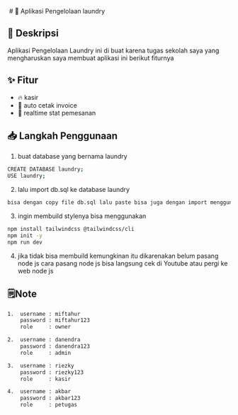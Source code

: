 <img href="https://github.com/Qmanzyyy/laundry_app/img/owner.png"/>
# 🚀 Aplikasi Pengelolaan laundry

## 📌 Deskripsi  
Aplikasi Pengelolaan Laundry ini di buat karena tugas sekolah saya yang mengharuskan saya membuat aplikasi ini berikut fiturnya

## ✨ Fitur  
- 🔥 kasir 
- 🚀 auto cetak invoice
- 🎨 realtime stat pemesanan

## 📥 Langkah Penggunaan 
 
1. buat database yang bernama laundry
```bash
CREATE DATABASE laundry;
USE laundry;
```
2. lalu import db.sql ke database laundry
```bash
bisa dengan copy file db.sql lalu paste bisa juga dengan import menggunakan gui dari phpmyadmin
```
3. ingin membuild stylenya bisa menggunakan
```bash
npm install tailwindcss @tailwindcss/cli
npm init -y
npm run dev
```
4. jika tidak bisa membuild kemungkinan itu dikarenakan belum pasang node js
    cara pasang node js bisa langsung cek di Youtube atau pergi ke web node js
    
## 🗒️Note
```bash
1.  username : miftahur
    password : miftahur123
    role     : owner

2.  username : danendra
    password : danendra123
    role     : admin

3.  username : riezky
    password : riezky123
    role     : kasir

4.  username : akbar
    password : akbar123
    role     : petugas
```
